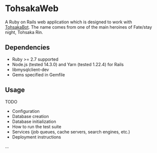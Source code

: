 # TohsakaWeb
A Ruby on Rails web application which is designed to work with [TohsakaBot](https://github.com/Luukuton/TohsakaBot). The name comes from one of the main heroines of Fate/stay night, Tohsaka Rin.

## Dependencies
* Ruby >= 2.7 supported
* Node.js (tested 14.3.0) and Yarn (tested 1.22.4) for Rails
* libmysqlclient-dev
* Gems specified in Gemfile

## Usage
TODO

* Configuration
* Database creation
* Database initialization
* How to run the test suite
* Services (job queues, cache servers, search engines, etc.)
* Deployment instructions

...
